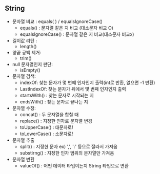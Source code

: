 ## String



* 문자열 비교 : equals( ) / equalsIgnoreCase()
  * equals() : 문자열 같은 지 비교 (대소문자 비교 O)
  * equalsIgnoreCase() : 문자열 같은 지 비교(대소문자 비교x)
* 길이값 리턴 :
  * length()
* 양끝 공백 제거: 
  * trim()
* null 문자열인지 판단:
  * isEmpty()
* 문자열 검색:
  * indexOf: 찾는 문자가 몇 번쨰 인자인지 출력(int로 반환, 없으면 -1 반환)
  * LastIndexOf: 찾는 문자가 뒤에서 몇 번째 인자인지 출력
  * startsWith() : 찾는 문자로 시작되는 지
  * endsWith() : 찾는 문자로 끝나는 지
* 문자열 수정:
  * concat() : 두 문자열을 합칠 때
  * replace() : 지정한 인자로 문자열 변경
  * toUpperCase() : 대문자로!
  * toLowerCase() : 소문자로!
* 문자열 추출
  * split() : 지정한 문자 ex) ',', ':' 등으로 잘라서 가져옴
  * substirng() : 지정한 인자 범위의 문자열만 가져옴
* 문자열 변환
  * valueOf() : 어떤 데이터 타입이든지 String 타입으로 변환

